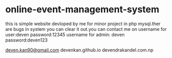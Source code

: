 # online-event-management-system
this is simple website devloped by me for minor project in php mysql.ther are bugs in system you can clear it out.you can contact me 
on 
username for user:deven password:12345
username for admin: deven    password:deven123

deven.kan90@gmail.com
devenkan.github.io
devendrakandel.com.np
